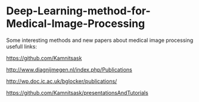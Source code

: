 # Deep-Learning-method-for-Medical-Image-Processing
Some interesting methods and new papers about medical image processing
usefull links:

https://github.com/Kamnitsask

http://www.diagnijmegen.nl/index.php/Publications

http://wp.doc.ic.ac.uk/bglocker/publications/

https://github.com/Kamnitsask/presentationsAndTutorials
